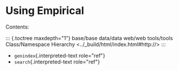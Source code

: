 Using Empirical
===============

Contents:

::: {.toctree maxdepth="1"}
base/base data/data web/web tools/tools Class/Namespace Hierarchy
\<../\_build/html/index.html\#http://\>
:::

-   `genindex`{.interpreted-text role="ref"}
-   `search`{.interpreted-text role="ref"}
